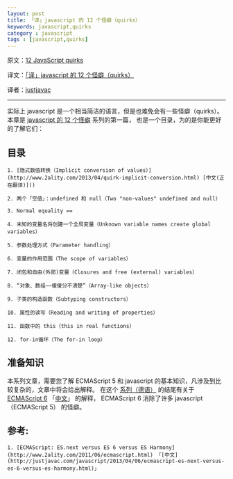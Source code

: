 ```yaml
---
layout: post
title: 「译」javascript 的 12 个怪癖（quirks）
keywords: javascript,quirks
category : javascript
tags : [javascript,quirks]
---
```


原文：[12 JavaScript quirks](http://www.2ality.com/2013/04/12quirks.html)

译文：[「译」javascript 的 12 个怪癖（quirks）](http://justjavac.com/javascript/2013/04/08/12-javascript-quirks.html)

译者：[justjavac](http://weibo.com/justjavac)

----------------------------------------------------

实际上 javascript 是一个相当简洁的语言，但是也难免会有一些怪癖（quirks）。
本章是 [javascript 的 12 个怪癖](http://justjavac.com/javascript/2013/04/08/12-javascript-quirks.html) 系列的第一篇，
也是一个目录，为的是你能更好的了解它们：

## 目录

    1. [隐式数值转换（Implicit conversion of values）](http://www.2ality.com/2013/04/quirk-implicit-conversion.html) [中文(正在翻译)]()

    2. 两个「空值」：undefined 和 null（Two "non-values" undefined and null）

    3. Normal equality ==

    4. 未知的变量名将创建一个全局变量（Unknown variable names create global variables）

    5. 参数处理方式（Parameter handling）

    6. 变量的作用范围（The scope of variables）

    7. 闭包和自由(外部)变量（Closures and free (external) variables）

    8. “对象、数组——傻傻分不清楚”（Array-like objects）

    9. 子类的构造函数（Subtyping constructors）

    10. 属性的读写（Reading and writing of properties）

    11. 函数中的 this（this in real functions）

    12. for-in循环（The for-in loop）

## 准备知识

本系列文章，需要您了解 ECMAScript 5 和 javascript 的基本知识，凡涉及到比较复杂的，文章中将会给出解释。
在这个 [系列（德语）](http://www.2ality.com/2013/01/fallgruben.html) 的结尾有关于 [ECMAScript 6](http://www.2ality.com/2011/06/ecmascript.html) 「[中文](http://justjavac.com/javascript/2013/04/06/ecmascript-es-next-versus-es-6-versus-es-harmony.html)」 的解释，
ECMAScript 6 消除了许多 javascript（ECMAScript 5） 的怪癖。

## 参考:

    1. [ECMAScript: ES.next versus ES 6 versus ES Harmony](http://www.2ality.com/2011/06/ecmascript.html) 「[中文](http://justjavac.com/javascript/2013/04/06/ecmascript-es-next-versus-es-6-versus-es-harmony.html)」
